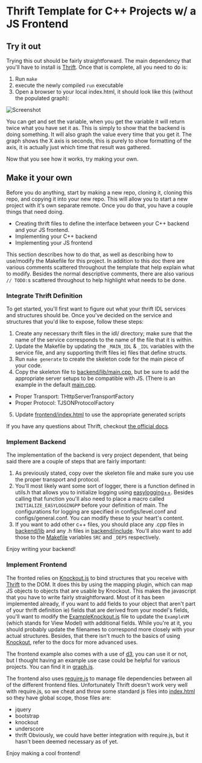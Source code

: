# Thrift Template for C++ Projects w/ a JS Frontend

## Try it out

Trying this out should be fairly straightforward. The main dependency that
you'll have to install is [Thrift][thrift]. Once that is complete, all you need
to do is:

1. Run `make`
2. execute the newly compiled `run` executable
3. Open a browser to your local index.html, it should look like this
(without the populated graph):

![Screenshot](https://cloud.githubusercontent.com/assets/2636212/12061106/b9c1a76e-af32-11e5-9d81-29089bf3a03d.png)

You can get and set the variable, when you get the variable it will return twice
what you have set it as. This is simply to show that the backend is doing
something. It will also graph the value every time that you get it. The graph
shows the X axis is seconds, this is purely to show formatting of the axis, it
is actually just which time that result was gathered.

Now that you see how it works, try making your own.

## Make it your own

Before you do anything, start by making a new repo, cloning it, cloning this repo, and copying it into your new repo. This will allow you to start a new project with it's own separate remote. Once you do that, you have a
couple things that need doing.

* Creating thrift files to define the interface between your C++ backend and
  your JS frontend.
* Implementing your C++ backend
* Implementing your JS frontend

This section describes how to do that, as well as describing how to use/modify
the Makefile for this project. In addition to this doc there are various
comments scattered throughout the template that help explain what to modify.
Besides the normal descriptive comments, there are also various `// TODO:`s
scattered throughout to help highlight what needs to be done.

### Integrate Thrift Definition

To get started, you'll first want to figure out what your thrift IDL services
and structures should be. Once you've decided on the service and structures that
you'd like to expose, follow these steps:

1. Create any necessary thrift files in the idl/ directory; make sure that the
name of the service corresponds to the name of the file that it is within.
2. Update the Makefile by updating the `_MAIN_IDL` & `_IDL` variables with the
service file, and any supporting thrift files ie) files that define structs.
3. Run `make generate` to create the skeleton code for the main piece of your
code.
4. Copy the skeleton file to [backend/lib/main.cpp](backend/lib/main.cpp), but
be sure to add the appropriate server setups to be compatible with JS. (There is
an example in the default [main.cpp](backend/lib/main.cpp).
  * Proper Transport: THttpServerTransportFactory
  * Proper Protocol: TJSONProtocolFactory
5. Update [frontend/index.html](frontend/index.html) to use the appropriate
generated scripts

If you have any questions about Thrift, checkout [the official docs][thrift].

### Implement Backend

The implementation of the backend is very project dependent, that being said
there are a couple of steps that are fairly important:

1. As previously stated, copy over the skeleton file and make sure you use the
proper transport and protocol.
2. You'll most likely want some sort of logger, there is a function defined in
utils.h that allows you to initialize logging using [easylogging++][el]. Besides
calling that function you'll also need to place a macro called
`INITIALIZE_EASYLOGGINGPP` before your definition of main. The configurations
for logging are specified in configs/level.conf and configs/general.conf. You
can modify these to your heart's content.
3. If you want to add other c++ files, you should place any .cpp files in
[backend/lib](backend/lib) and any .h files in
[backend/include](backend/include). You'll also want to add those to the
[Makefile](Makefile) variables `SRC` and `_DEPS` respectively.

Enjoy writing your backend!

### Implement Frontend

The fronted relies on [Knockout.js][ko] to bind structures that you receive with
[Thrift][thrift] to the DOM. It does this by using the mapping plugin, which can
map JS objects to objects that are usable by Knockout. This makes the javascript
that you have to write fairly straightforward. Most of it has been implemented
already, if you want to add fields to your object that aren't part of your
thrift definition ie) fields that are derived from your model's fields, you'll
want to modify the [ExampleKnockout.js](frontend/js/app/ExampleKnockout.js) file
to update the `ExampleVM` (which stands for View Model) with additional fields.
While you're at it, you should probably update the filenames to correspond more
closely with your actual structures.  Besides, that there isn't much to the
basics of using [Knockout][ko], refer to the docs for more advanced uses.

The frontend example also comes with a use of [d3][d3], you can use it or not,
but I thought having an example use case could be helpful for various projects.
You can find it in [graph.js](frontend/js/app/graph.js).

The frontend also uses [require.js][require] to manage file dependencies between
all of the different frontend files. Unfortunately Thrift doesn't work very well
with require.js, so we cheat and throw some standard js files into
[index.html](frontend/index.html) so they have global scope, those files are:
* jquery
* bootstrap
* knockout
* underscore
* thrift Obviously, we could have better integration with require.js, but it
  hasn't been deemed necessary as of yet.

Enjoy making a cool frontend!

[thrift]: http://thrift.apache.org "Thrift page"
[ko]: http://knockoutjs.com/
[require]: http://requirejs.org/
[d3]: http://d3js.org/
[el]: https://github.com/easylogging/easyloggingpp
